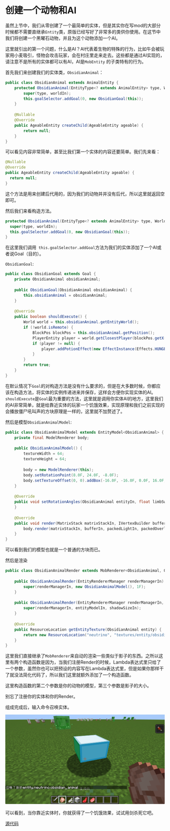 # 创建一个动物和AI

虽然上节中，我们从零创建了一个最简单的实体，但是其实你在写mod的大部分时候都不需要直继承`Entity`类，原版已经写好了非常多的类供你使用。在这节中我们将创建一个黑曜石动物，并且为这个动物添加一个AI。

这里就引出的第一个问题，什么是AI？AI代表着生物的特殊的行为，比如牛会被玩家用小麦吸引，怪物会攻击玩家，会在村庄里走来走去。这些都是通过AI实现的，请注意不是所有的实体都可以有AI，AI是`MobEntity` 的子类特有的行为。

首先我们来创建我们的实体类，`ObsidianAnimal`：

```java
public class ObsidianAnimal extends AnimalEntity {
    protected ObsidianAnimal(EntityType<? extends AnimalEntity> type, World worldIn) {
        super(type, worldIn);
        this.goalSelector.addGoal(0, new ObsidianGoal(this));
    }

    @Nullable
    @Override
    public AgeableEntity createChild(AgeableEntity ageable) {
        return null;
    }
}
```

可以看见内容非常简单，甚至比我们第一个实体的内容还要简单。我们先来看：

```java
@Nullable
@Override
public AgeableEntity createChild(AgeableEntity ageable) {
  return null;
}
```

这个方法是用来创建后代用的，因为我们的动物并并没有后代，所以这里就返回空即可。

然后我们来看构造方法。

```java
protected ObsidianAnimal(EntityType<? extends AnimalEntity> type, World worldIn) {
  super(type, worldIn);
  this.goalSelector.addGoal(0, new ObsidianGoal(this));
}
```

在这里我们调用` this.goalSelector.addGoal`方法为我们的实体添加了一个AI或者说Goal（目的）。

`ObsidianGoal`:

```java
public class ObsidianGoal extends Goal {
    private ObsidianAnimal obsidianAnimal;

    public ObsidianGoal(ObsidianAnimal obsidianAnimal) {
        this.obsidianAnimal = obsidianAnimal;
    }

    @Override
    public boolean shouldExecute() {
        World world = this.obsidianAnimal.getEntityWorld();
        if (!world.isRemote) {
            BlockPos blockPos = this.obsidianAnimal.getPosition();
            PlayerEntity player = world.getClosestPlayer(blockPos.getX(), blockPos.getY(), blockPos.getZ(), 10, false);
            if (player != null) {
                player.addPotionEffect(new EffectInstance(Effects.HUNGER, 3 * 20, 3));
            }
        }
        return true;
    }
}
```

在默认情况下`Goal`的对构造方法是没有什么要求的，但是在大多数时候，你都应该在构造方法，将实体的实例传递进来并保存，这样会方便你实现实体的AI。`shouldExecute`是`Goal`最为重要的方法，这里就是调用你实体AI的地方，这里我们的AI非常简单，就是给靠近实体的玩家一个饥饿效果，实现原理和我们之前实现的会播放僵尸吼叫声的方块原理是一样的，这里就不加赘述了。

然后是模型`ObsidianAnimalModel`:

```java
public class ObsidianAnimalModel extends EntityModel<ObsidianAnimal> {
    private final ModelRenderer body;

    public ObsidianAnimalModel() {
        textureWidth = 64;
        textureHeight = 64;

        body = new ModelRenderer(this);
        body.setRotationPoint(8.0F, 24.0F, -8.0F);
        body.setTextureOffset(0, 0).addBox(-16.0F, -16.0F, 0.0F, 16.0F, 10.0F, 16.0F, 0.0F, false);
    }

    @Override
    public void setRotationAngles(ObsidianAnimal entityIn, float limbSwing, float limbSwingAmount, float ageInTicks, float netHeadYaw, float headPitch) {
    }

    @Override
    public void render(MatrixStack matrixStackIn, IVertexBuilder bufferIn, int packedLightIn, int packedOverlayIn, float red, float green, float blue, float alpha) {
        body.render(matrixStackIn, bufferIn, packedLightIn, packedOverlayIn);
    }
}
```

可以看到我们的模型也就是一个普通的方块而已。

然后是渲染

```java
public class ObsidianAnimalRender extends MobRenderer<ObsidianAnimal, ObsidianAnimalModel> {

    public ObsidianAnimalRender(EntityRendererManager renderManagerIn) {
        super(renderManagerIn, new ObsidianAnimalModel(), 1F);
    }

    public ObsidianAnimalRender(EntityRendererManager renderManagerIn, ObsidianAnimalModel entityModelIn, float shadowSizeIn) {
        super(renderManagerIn, entityModelIn, shadowSizeIn);
    }

    @Override
    public ResourceLocation getEntityTexture(ObsidianAnimal entity) {
        return new ResourceLocation("neutrino", "textures/entity/obsidian_animal.png");
    }
}
```

这里我们直接继承了`MobRenderer`来自动的渲染一些类似于影子的东西。之所以这里有两个构造函数是因为，当我们注册Render的时候，Lambda表达式里只给了一个参数，虽然你也可以把预设的内容写在Lambda表达式里，但是如果你那样干了就没法简化代码了，所以我们这里就额外添加了一个构造函数。

这里构造函数的第二个参数是你的动物的模型，第三个参数是影子的大小。

别忘了注册你的实体和你的Render。

组成完成后，输入命令召唤实体。

![image-20200503220203980](passiveentityandai.assets/image-20200503220203980.png)

可以看到，当你靠近实体时，你就获得了一个饥饿效果，试试用剑杀死它吧。

[源代码](https://github.com/FledgeXu/NeutrinoSourceCode/tree/master/src/main/java/com/tutorial/neutrino/obsidian_animal)

